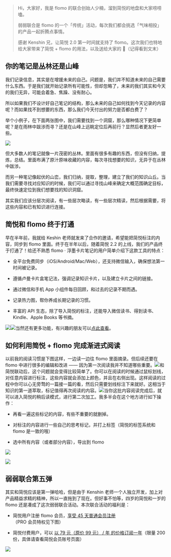 > Hi，大家好，我是 flomo 的联合创始人少楠，溜到简悦的地盘和大家唠唠嗑。
>
> 弱弱联合是 flomo 的一个「传统」活动，每次我们都会挑选「气味相投」的产品一起折腾点事情。 
>
> 感谢 Kenshin 兄，让简悦 2.0 第一时间就支持了 flomo。这次我们也特地给大家带来了简悦 + flomo 的用法，以及送给大家的 🎁（记得看到文末）

## 你的笔记是丛林还是山峰

我们记录信息，其实是在增援未来的自己。问题是，我们并不知道未来的自己需要什么东西。于是我们就开始记录所有可能性，但却忽略了，未来的我们其实和今天的我们无异，可能会着急、焦躁、没有耐心。

所以如果我们不设计好自己笔记的结构，那么未来的自己如何找到今天记录的内容呢？而如果找不到想要的东西，那么我们今天付出的努力是否都白费了？

举个小例子，在下面两张图中，我们需要找到一个洞窟，那么哪种情况下更简单呢？是在雨林中跋涉而寻？还是在山峰上远眺定位后再前行？显然后者更友好一些。

![](https://z3.ax1x.com/2021/06/23/RnsQqP.png)

但大多数人的笔记就像一片茂密的丛林。里面有很多有趣的东西，但没有归纳，提炼，总结。里面布满了原汁原味收藏的内容，每次寻找想要的知识，无异于在丛林中跋涉。

而另一种笔记像起伏的山峦，我们归纳，提取，整理，建立了我们的知识山丘。当我们需要寻找对应知识的时候，我们可以通过寻找山峰来确定大概范围确定目标，最终快速定位到我们想要找的知识洞窟。

其实我们应该分层次阅读，有一些层次略读，有一些层次精读，然后根据需要，将这些内容和已有知识进行连接。

## 简悦和 flomo 终于打通

早在半年前，我就给 Keshin 老师就发来了合作的邀请，希望能把简悦标注的内容，同步到 flomo 里面。终于在半年以后，随着简悦 2.2 的上线，我们的产品终于打通了！给还不熟悉 flomo · 浮墨卡片笔记的用户简单介绍下这款工具的特点：

*   全平台免费同步（iOS/Android/Mac/Web），还支持微信输入，确保想法第一时间被记录。

*   遵循卢曼卡片盒笔记法，强调记录知识卡片，以及建立卡片之间的链接。

*   通过微信和手机 App 小组件每日回顾，和过去的记录不期而遇。

*   记录热力图，帮你养成长期记录的习惯。

*   丰富的 API 生态，除了导入简悦的标注，还能导入微信读书、得到读书、Kindle、Apple Books 等书摘。

![](https://www.notion.so/image/https%3A%2F%2Fs3-us-west-2.amazonaws.com%2Fsecure.notion-static.com%2F315042ee-a8f9-40a9-9308-801e696cdf70%2F004.jpg?table=block&id=84944712-e6d2-4a3a-965e-2540402e8a5f&spaceId=478cc3df-0136-46de-944c-45467b5e8847&width=2880&userId=4910589b-2ea6-4260-bc44-620d69141552&cache=v2)![](https://www.notion.so/image/https%3A%2F%2Fs3-us-west-2.amazonaws.com%2Fsecure.notion-static.com%2F5de3fba5-c65d-4159-bd13-7556b5129139%2F005.jpg?table=block&id=cd4dbfee-d34e-4406-b4aa-b3cbe4a339cb&spaceId=478cc3df-0136-46de-944c-45467b5e8847&width=2880&userId=4910589b-2ea6-4260-bc44-620d69141552&cache=v2)当然还有更多功能，有兴趣的朋友可以[点此查看](http://flomoapp.com/)。

## 如何利用简悦 + flomo 完成渐进式阅读

以前我的阅读习惯是下图这样，一边读一边往 flomo 里面摘录。但后续还要在 flomo 中进行很多的编辑和改进 —— 因为第一次阅读我并不知道哪些重要。![](https://www.notion.so/image/https%3A%2F%2Fs3-us-west-2.amazonaws.com%2Fsecure.notion-static.com%2F12455606-4911-429b-a927-df634435c9fd%2F001.png?table=block&id=cd247fd5-da57-44cc-bc22-0b9131139328&spaceId=478cc3df-0136-46de-944c-45467b5e8847&width=7940&userId=4910589b-2ea6-4260-bc44-620d69141552&cache=v2)和简悦联动后，这个问题就会变得比较简单了。你可以在阅读的时候通过鼠标划线，对任意内容进行标注，这些内容就会添加上颜色，并且在右侧出现。这样阅读的过程中你可以心无旁骛的一篇接一篇的看，然后只需要划线标注下来就好。这相当于知识的第一道萃取，标记值得再次阅读的内容。![](https://www.notion.so/image/https%3A%2F%2Fs3-us-west-2.amazonaws.com%2Fsecure.notion-static.com%2F1fb1cbf5-f708-47cd-a8aa-b968fa46f6ad%2FUntitled.png?table=block&id=ac046d0a-4f27-4aef-a556-a7c6ae34549f&spaceId=478cc3df-0136-46de-944c-45467b5e8847&width=5660&userId=4910589b-2ea6-4260-bc44-620d69141552&cache=v2)当你这批内容阅读完成后，就可以进入简悦的稍后读模式，进行第二次加工。我多半会在这个地方进行如下操作：

*   再看一遍这些标记的内容，有些不重要的就删掉。

*   对标注的内容进行一些自己的思考标记，并打上标签（简悦的标签系统和 flomo 是一致的哦）

*   选中所有内容（或者部分内容），导出到 flomo

![](https://www.notion.so/image/https%3A%2F%2Fs3-us-west-2.amazonaws.com%2Fsecure.notion-static.com%2F381a1454-022d-40d8-b55d-bf4b339b257f%2FUntitled.png?table=block&id=edf440cd-3633-4f8b-a11f-5aae62672f3a&spaceId=478cc3df-0136-46de-944c-45467b5e8847&width=6370&userId=4910589b-2ea6-4260-bc44-620d69141552&cache=v2)

![](https://www.notion.so/image/https%3A%2F%2Fs3-us-west-2.amazonaws.com%2Fsecure.notion-static.com%2Fb2789f5b-5bd2-42d7-b038-b0d6991ddb1f%2FUntitled.png?table=block&id=82503dba-7481-4bde-ae3e-6f0e70a645e0&spaceId=478cc3df-0136-46de-944c-45467b5e8847&width=4350&userId=4910589b-2ea6-4260-bc44-620d69141552&cache=v2)

## 弱弱联合第五弹

其实和简悦应该是第一弹哈哈，但是由于 Kenshin 老师一个人独立开发，加上对产品精益求精的精神，所以一直拖到了现在。但好事不怕等，四岁的简悦和一岁的 flomo 还是凑成了这次弱弱联合活动。本次联合活动的福利是：

*   简悦用户注册 flomo 会员，[享受 45 天普通会员注册](https://flomoapp.com/register2/?Mjk4Njk)（PRO 会员特权见下图）

*   简悦付费用户，可以 [以 79 元（原价 99 元） / 年 的价格订阅一年](https://simpread.pro/reg_flomo)（限量 200 份，具体请查看简悦会员账号页面）

![](https://www.notion.so/image/https%3A%2F%2Fs3-us-west-2.amazonaws.com%2Fsecure.notion-static.com%2F2da7b46d-5576-48dd-853e-a892acae8a29%2FUntitled.png?table=block&id=c2ffd616-f800-4f5e-bded-72cc317f7906&spaceId=478cc3df-0136-46de-944c-45467b5e8847&width=960&userId=4910589b-2ea6-4260-bc44-620d69141552&cache=v2)